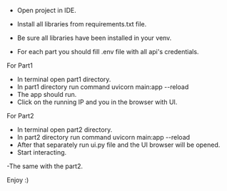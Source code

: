 
- Open project in IDE.
- Install all libraries from requirements.txt file.
- Be sure all libraries have been installed in your venv.

- For each part you should fill .env file with all api's credentials.


For Part1
- In terminal open part1 directory.
- In part1 directory run command uvicorn main:app --reload
- The app should run.
- Click on the running IP and you in the browser with UI.

For Part2
- In terminal open part2 directory.
- In part2 directory run command uvicorn main:app --reload
- After that separately run ui.py file and the UI browser will be opened.
- Start interacting.

-The same with the part2.

Enjoy :)